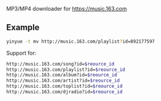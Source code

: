 MP3/MP4 downloader for https://music.163.com

## Example

```bash
yinyue -t mv http://music.163.com/playlist?id=892177597
```

Support for:
```bash
http://music.163.com/song?id=$reource_id
http://music.163.com/playlist?id=$reource_id
http://music.163.com/album?id=$reource_id
http://music.163.com/artist?id=$reource_id
http://music.163.com/toplist?id=$reource_id
http://music.163.com/djradio?id=$reource_id
```